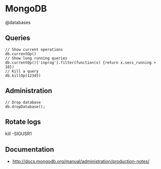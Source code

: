 # MongoDB
@databases

Queries
-------
	// Show current operations
	db.currentOp()
	// Show long running queries 
	db.currentOp()['inprog'].filter(function(x) {return x.secs_running > 10})
	// Kill a query
	db.killOp(12345)

Administration
--------------
	// Drop database
	db.dropDatabase();
Rotate logs
-----------


 kill -SIGUSR1 <mongod pid>

Documentation
-------------



* <http://docs.mongodb.org/manual/administration/production-notes/>


